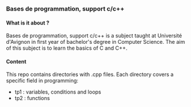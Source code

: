 ### Bases de programmation, support c/c++
#### What is it about ?
Bases de programmation, support c/c++ is a subject taught at Université d'Avignon in first year of bachelor's degree in Computer Science. The aim of this subject is to learn the basics of C and C++.
#### Content
This repo contains directories with .cpp files. Each directory covers a specific field in programming:
- tp1 : variables, conditions and loops
- tp2 : functions